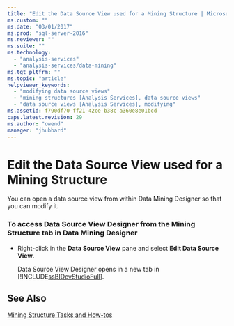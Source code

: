 ```yaml
---
title: "Edit the Data Source View used for a Mining Structure | Microsoft Docs"
ms.custom: ""
ms.date: "03/01/2017"
ms.prod: "sql-server-2016"
ms.reviewer: ""
ms.suite: ""
ms.technology: 
  - "analysis-services"
  - "analysis-services/data-mining"
ms.tgt_pltfrm: ""
ms.topic: "article"
helpviewer_keywords: 
  - "modifying data source views"
  - "mining structures [Analysis Services], data source views"
  - "data source views [Analysis Services], modifying"
ms.assetid: f790df70-ff21-42ce-b38c-a360e8e01bcd
caps.latest.revision: 29
ms.author: "owend"
manager: "jhubbard"
---
```

# Edit the Data Source View used for a Mining Structure
  You can open a data source view from within Data Mining Designer so that you can modify it.  
  
### To access Data Source View Designer from the Mining Structure tab in Data Mining Designer  
  
-   Right-click in the **Data Source View** pane and select **Edit Data Source View**.  
  
     Data Source View Designer opens in a new tab in [!INCLUDE[ssBIDevStudioFull](../../a9notintoc/includes/ssbidevstudiofull-md.md)].  
  
## See Also  
 [Mining Structure Tasks and How-tos](../../analysis-services/data-mining/mining-structure-tasks-and-how-tos.md)  
  
  